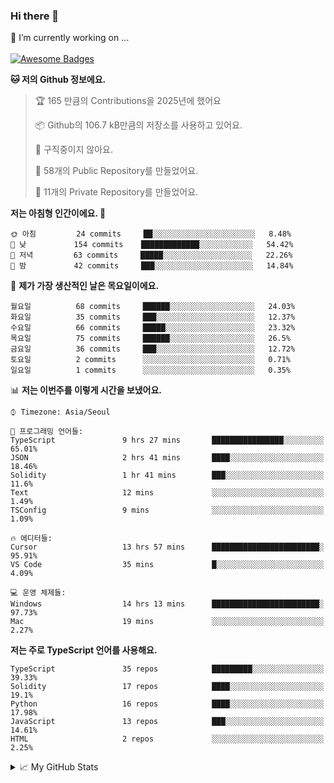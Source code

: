 ### Hi there 👋 
🔭 I’m currently working on ... </br></br>
[![Awesome Badges](https://img.shields.io/badge/Introduce-EN-green.svg)](https://github.com/tlatkdgus1/tlatkdgus1/blob/main/README.md.en)

<!--START_SECTION:waka-->
**🐱 저의 Github 정보에요.** 

> 🏆 165 만큼의 Contributions을 2025년에 했어요
 > 
> 📦 Github의 106.7 kB만큼의 저장소를 사용하고 있어요. 
 > 
> 🚫 구직중이지 않아요.
 > 
> 📜 58개의 Public Repository를 만들었어요. 
 > 
> 🔑 11개의 Private Repository를 만들었어요.  

**저는 아침형 인간이에요. 🐤** 

```text
🌞 아침         24 commits     ██░░░░░░░░░░░░░░░░░░░░░░░   8.48% 
🌆 낮　         154 commits    █████████████░░░░░░░░░░░░   54.42% 
🌃 저녁         63 commits     █████░░░░░░░░░░░░░░░░░░░░   22.26% 
🌙 밤　         42 commits     ███░░░░░░░░░░░░░░░░░░░░░░   14.84%

```
📅 **제가 가장 생산적인 날은 목요일이에요.** 

```text
월요일          68 commits     ██████░░░░░░░░░░░░░░░░░░░   24.03% 
화요일          35 commits     ███░░░░░░░░░░░░░░░░░░░░░░   12.37% 
수요일          66 commits     █████░░░░░░░░░░░░░░░░░░░░   23.32% 
목요일          75 commits     ██████░░░░░░░░░░░░░░░░░░░   26.5% 
금요일          36 commits     ███░░░░░░░░░░░░░░░░░░░░░░   12.72% 
토요일          2 commits      ░░░░░░░░░░░░░░░░░░░░░░░░░   0.71% 
일요일          1 commits      ░░░░░░░░░░░░░░░░░░░░░░░░░   0.35%

```


📊 **저는 이번주를 이렇게 시간을 보냈어요.** 

```text
⌚︎ Timezone: Asia/Seoul

💬 프로그래밍 언어들: 
TypeScript               9 hrs 27 mins       ████████████████░░░░░░░░░   65.01% 
JSON                     2 hrs 41 mins       ████░░░░░░░░░░░░░░░░░░░░░   18.46% 
Solidity                 1 hr 41 mins        ███░░░░░░░░░░░░░░░░░░░░░░   11.6% 
Text                     12 mins             ░░░░░░░░░░░░░░░░░░░░░░░░░   1.49% 
TSConfig                 9 mins              ░░░░░░░░░░░░░░░░░░░░░░░░░   1.09%

🔥 에디터들: 
Cursor                   13 hrs 57 mins      ████████████████████████░   95.91% 
VS Code                  35 mins             █░░░░░░░░░░░░░░░░░░░░░░░░   4.09%

💻 운영 체제들: 
Windows                  14 hrs 13 mins      ████████████████████████░   97.73% 
Mac                      19 mins             ░░░░░░░░░░░░░░░░░░░░░░░░░   2.27%

```

**저는 주로 TypeScript 언어를 사용해요.** 

```text
TypeScript               35 repos            █████████░░░░░░░░░░░░░░░░   39.33% 
Solidity                 17 repos            ████░░░░░░░░░░░░░░░░░░░░░   19.1% 
Python                   16 repos            ████░░░░░░░░░░░░░░░░░░░░░   17.98% 
JavaScript               13 repos            ███░░░░░░░░░░░░░░░░░░░░░░   14.61% 
HTML                     2 repos             ░░░░░░░░░░░░░░░░░░░░░░░░░   2.25%

```



<!--END_SECTION:waka-->

<details>
<summary>📈 My GitHub Stats</summary>
<p align="center"> <img src="https://github-readme-stats.vercel.app/api?username=tlatkdgus1&show_icons=true" alt="tlatkdgus1" />
</details>

